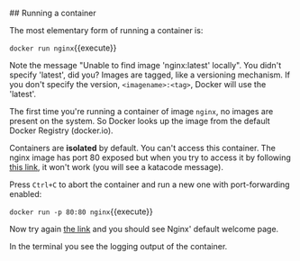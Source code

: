 ## Running a container

The most elementary form of running a container is:

`docker run nginx`{{execute}}

Note the message "Unable to find image 'nginx:latest' locally". You didn't specify 'latest', did you? Images are tagged, like a versioning mechanism. If you don't specify the version, `<imagename>:<tag>`, Docker will use the 'latest'.

The first time you're running a container of image `nginx`, no images are present on the system. So Docker looks up the image from the default Docker Registry (docker.io).

Containers are **isolated** by default. You can't access this container. The nginx image has port 80 exposed but when you try to access it by following [this link](https://[[HOST_SUBDOMAIN]]-80-[[KATACODA_HOST]].environments.katacoda.com/), it won't work (you will see a katacode message).

Press `Ctrl+C` to abort the container and run a new one with port-forwarding enabled:

`docker run -p 80:80 nginx`{{execute}}

Now try again [the link](https://[[HOST_SUBDOMAIN]]-80-[[KATACODA_HOST]].environments.katacoda.com/) and you should see Nginx' default welcome page.

In the terminal you see the logging output of the container.